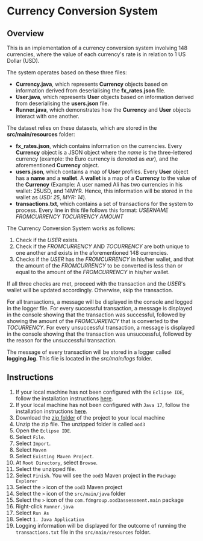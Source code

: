 # Currency Conversion System

## Overview
This is an implementation of a currency conversion system involving 148 currencies, where the value of each currency's rate is in relation to 1 US Dollar (USD).

The system operates based on these three files:
+ **Currency.java**, which represents **Currency** objects based on information derived from deserialising the **fx_rates.json** file.
+ **User.java**, which represents **User** objects based on information derived from deserialising the **users.json** file.
+ **Runner.java**, which demonstrates how the **Currency** and **User** objects interact with one another.
 
The dataset relies on these datasets, which are stored in the **src/main/resources** folder: 
+ **fx_rates.json**, which contains information on the currencies. Every **Currency** object is a JSON object where the *name* is the three-lettered currency (example: the Euro currency is denoted as *eur*), and the aforementioned **Currency** object.
+ **users.json**, which contains a map of **User** profiles. Every **User** object has a **name** and a **wallet**. A **wallet** is a map of a **Currency** to the value of the **Currency** (Example: A user named Ali has two currencies in his wallet: 25USD, and 14MYR. Hence, this information will be stored in the wallet as *USD: 25*, *MYR: 14*).
+ **transactions.txt**, which contains a set of transactions for the system to process. Every line in this file follows this format: *USERNAME* *FROMCURRENCY* *TOCURRENCY* *AMOUNT*

The Currency Conversion System works as follows:
1. Check if the *USER* exists.
2. Check if the *FROMCURRENCY* AND *TOCURRENCY* are both unique to one another and exists in the aforementioned 148 currencies.
3. Checks if the *USER* has the *FROMCURRENCY* in his/her wallet, and that the amount of the *FROMCURRENCY* to be converted is less than or equal to the amount of the *FROMCURRENCY* in his/her wallet.

If all three checks are met, proceed with the transaction and the *USER*'s wallet will be updated accordingly. Otherwise, skip the transaction.

For all transactions, a message will be displayed in the console and logged in the logger file. 
For every successful transaction, a message is displayed in the console showing that the transaction was successful, followed by showing the amount of the *FROMCURRENCY* that is converted to the *TOCURRENCY*.
For every unsuccessful transaction, a message is displayed in the console showing that the transaction was unsuccessful, followed by the reason for the unsuccessful transaction.

The message of every transaction will be stored in a logger called **logging.log**. This file is located in the *src/main/logs* folder.

## Instructions
1. If your local machine has not been configured with the `Eclipse IDE`, follow the installation instructions [here](https://github.com/shumarb/training/blob/main/fdm/software-to-install/EclipseIDEInstallation.md).
2. If your local machine has not been configured with `Java 17`, follow the installation instructions [here](https://github.com/shumarb/training/blob/main/fdm/software-to-install/Java17Installation.md).
3. Download the [zip folder](https://github.com/shumarb/projects/blob/main/currencyConversionSystem/currencyConversionSystem.zip) of the project to your local machine
4. Unzip the zip file. The unzipped folder is called `ood3`
5. Open the `Eclipse IDE`.
6. Select `File`.
7. Select `Import`.
8. Select `Maven`
9. Select `Existing Maven Project`.
9. At `Root Directory`, select `Browse`.
10. Select the unzipped file. 
11. Select `Finish`. You will see the `ood3` Maven project in the `Package Explorer`
12. Select the `>` icon of the `ood3` Maven project
13. Select the `>` icon of the `src/main/java` folder
14. Select the `>` icon of the `com.fdmgroup.ood3assessment.main` package
15. Right-click `Runner.java`
16. Select `Run As`
17. Select `1. Java Application`
18. Logging information will be displayed for the outcome of running the `transactions.txt` file in the `src/main/resources` folder.
